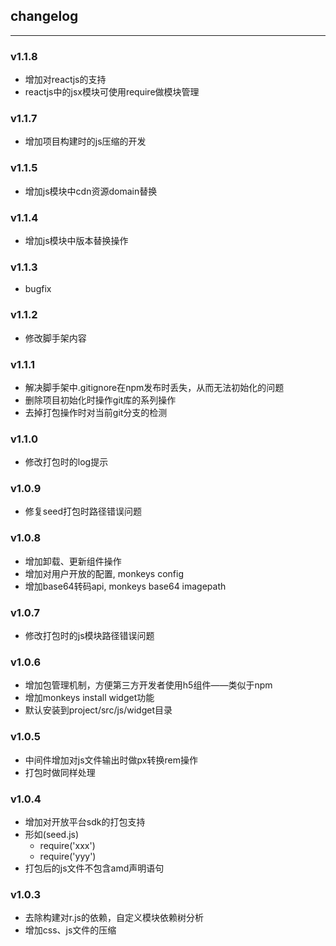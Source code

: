 ## changelog
----
### v1.1.8
- 增加对reactjs的支持
- reactjs中的jsx模块可使用require做模块管理

### v1.1.7
- 增加项目构建时的js压缩的开发

### v1.1.5
- 增加js模块中cdn资源domain替换

### v1.1.4
- 增加js模块中版本替换操作

### v1.1.3
- bugfix

### v1.1.2
- 修改脚手架内容

### v1.1.1
- 解决脚手架中.gitignore在npm发布时丢失，从而无法初始化的问题
- 删除项目初始化时操作git库的系列操作
- 去掉打包操作时对当前git分支的检测

### v1.1.0
- 修改打包时的log提示

### v1.0.9
- 修复seed打包时路径错误问题

### v1.0.8
- 增加卸载、更新组件操作
- 增加对用户开放的配置, monkeys config
- 增加base64转码api, monkeys base64 imagepath

### v1.0.7
- 修改打包时的js模块路径错误问题

### v1.0.6
- 增加包管理机制，方便第三方开发者使用h5组件——类似于npm
- 增加monkeys install widget功能
- 默认安装到project/src/js/widget目录

### v1.0.5

- 中间件增加对js文件输出时做px转换rem操作
- 打包时做同样处理

### v1.0.4

- 增加对开放平台sdk的打包支持
- 形如(seed.js)
	- require('xxx')
	- require('yyy')
- 打包后的js文件不包含amd声明语句

### v1.0.3

- 去除构建对r.js的依赖，自定义模块依赖树分析
- 增加css、js文件的压缩
